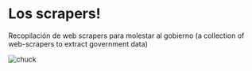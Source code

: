 Los scrapers!
============

Recopilación de web scrapers para molestar al gobierno (a collection of
web-scrapers to extract government data)

![chuck](https://si0.twimg.com/profile_images/1697024721/Chuck_Norris.jpg)

